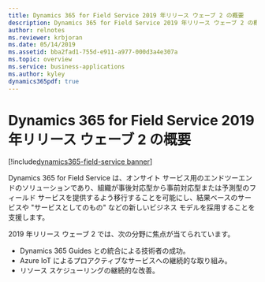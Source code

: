 ```yaml
---
title: Dynamics 365 for Field Service 2019 年リリース ウェーブ 2 の概要
description: Dynamics 365 for Field Service 2019 年リリース ウェーブ 2 の概要
author: relnotes
ms.reviewer: krbjoran
ms.date: 05/14/2019
ms.assetid: bba2fad1-755d-e911-a977-000d3a4e307a
ms.topic: overview
ms.service: business-applications
ms.author: kyley
dynamics365pdf: true
---
```


# Dynamics 365 for Field Service 2019 年リリース ウェーブ 2 の概要 
[!include[dynamics365-field-service banner](../includes/dynamics365-field-service.md)]

Dynamics 365 for Field Service は、オンサイト サービス用のエンドツーエンドのソリューションであり、組織が事後対応型から事前対応型または予測型のフィールド サービスを提供するよう移行することを可能にし、結果ベースのサービスや "サービスとしてのもの" などの新しいビジネス モデルを採用することを支援します。  

2019 年リリース ウェーブ 2 では、次の分野に焦点が当てられています。

-   Dynamics 365 Guides との統合による技術者の成功。
-   Azure IoT によるプロアクティブなサービスへの継続的な取り組み。
-   リソース スケジューリングの継続的な改善。
